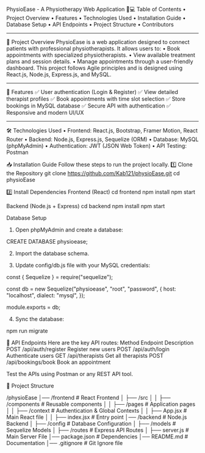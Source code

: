 PhysioEase - A Physiotherapy Web Application 🏥💻
Table of Contents
•	Project Overview
•	Features
•	Technologies Used
•	Installation Guide
•	Database Setup
•	API Endpoints
•	Project Structure
•	Contributors
________________________________________
📌 Project Overview
PhysioEase is a web application designed to connect patients with professional physiotherapists. It allows users to:
•	Book appointments with specialized physiotherapists.
•	View available treatment plans and session details.
•	Manage appointments through a user-friendly dashboard.
This project follows Agile principles and is designed using React.js, Node.js, Express.js, and MySQL.
________________________________________
🚀 Features
✅ User authentication (Login & Register)
✅ View detailed therapist profiles
✅ Book appointments with time slot selection
✅ Store bookings in MySQL database
✅ Secure API with authentication
✅ Responsive and modern UI/UX
________________________________________
🛠️ Technologies Used
•	Frontend: React.js, Bootstrap, Framer Motion, React Router
•	Backend: Node.js, Express.js, Sequelize (ORM)
•	Database: MySQL (phpMyAdmin)
•	Authentication: JWT (JSON Web Token)
•	API Testing: Postman

📥 Installation Guide
Follow these steps to run the project locally.
1️⃣  Clone the Repository
git clone https://github.com/Kab121/physioEase.git
cd physioEase

2️⃣  Install Dependencies
Frontend (React)
cd frontend
npm install
npm start


Backend (Node.js + Express)
cd backend
npm install
npm start

Database Setup
1.	Open phpMyAdmin and create a database:

CREATE DATABASE physioease;

2.	Import the database schema. 

3.	Update config/db.js file with your MySQL credentials:

const { Sequelize } = require("sequelize");

const db = new Sequelize("physioease", "root", "password", {
  host: "localhost",
  dialect: "mysql",
});

module.exports = db;

4.	Sync the database:

npm run migrate

🔗 API Endpoints
Here are the key API routes:
Method	Endpoint	Description
POST	/api/auth/register	Register new users
POST	/api/auth/login	Authenticate users
GET	/api/therapists	Get all therapists
POST	/api/bookings/book	Book an appointment

Test the APIs using Postman or any REST API tool.

📂 Project Structure

/physioEase
│── /frontend             # React Frontend
│   ├── /src
│   │   ├── /components   # Reusable components
│   │   ├── /pages        # Application pages
│   │   ├── /context      # Authentication & Global Contexts
│   │   ├── App.jsx       # Main React file
│   │   ├── index.jsx     # Entry point
│── /backend              # Node.js Backend
│   ├── /config           # Database Configuration
│   ├── /models           # Sequelize Models
│   ├── /routes           # Express API Routes
│   ├── server.js         # Main Server File
│── package.json          # Dependencies
│── README.md             # Documentation
│── .gitignore            # Git Ignore file
